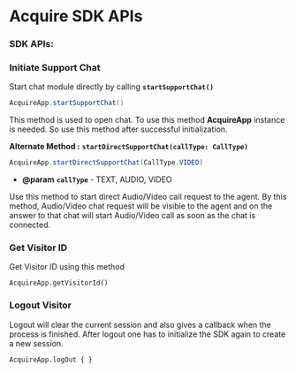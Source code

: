 # Acquire SDK APIs

### SDK APIs:

### Initiate Support Chat

Start chat module directly by calling **`startSupportChat()`**

```java
AcquireApp.startSupportChat()
```

This method is used to open chat. To use this method **AcquireApp** instance is needed. So use this method after successful initialization.

**Alternate Method :** **`startDirectSupportChat(callType: CallType)`**

```java
AcquireApp.startDirectSupportChat(CallType.VIDEO)
```

* **@param** **`callType`** - TEXT, AUDIO, VIDEO

Use this method to start direct Audio/Video call request to the agent. By this method, Audio/Video chat request will be visible to the agent and on the answer to that chat will start Audio/Video call as soon as the chat is connected.

### Get Visitor ID

Get Visitor ID using this method 

```text
AcquireApp.getVisitorId()
```

### Logout Visitor

Logout will clear the current session and also gives a callback when the process is finished. After logout one has to initialize the SDK again to create a new session. 

```text
AcquireApp.logOut { }
```



